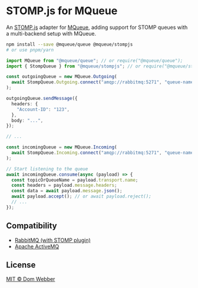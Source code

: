 # STOMP.js for MQueue

An [STOMP.js](https://github.com/stomp-js/stompjs) adapter for
[MQueue](https://github.com/domwebber/mqueue/blob/main/packages/queue/README.md),
adding support for STOMP queues with a multi-backend setup with MQueue.

```bash
npm install --save @mqueue/queue @mqueue/stompjs
# or use pnpm/yarn
```

```ts
import MQueue from "@mqueue/queue"; // or require("@mqueue/queue");
import { StompQueue } from "@mqueue/stompjs"; // or require("@mqueue/stompjs");

const outgoingQueue = new MQueue.Outgoing(
  await StompQueue.Outgoing.connect("amqp://rabbitmq:5271", "queue-name"),
);

outgoingQueue.sendMessage({
  headers: {
    "Account-ID": "123",
  },
  body: "...",
});

// ...

const incomingQueue = new MQueue.Incoming(
  await StompQueue.Incoming.connect("amqp://rabbitmq:5271", "queue-name"),
);

// Start listening to the queue
await incomingQueue.consume(async (payload) => {
  const topicOrQueueName = payload.transport.name;
  const headers = payload.message.headers;
  const data = await payload.message.json();
  await payload.accept(); // or await payload.reject();
  // ...
});
```

## Compatibility

- [RabbitMQ (with STOMP plugin)](https://rabbitmq.com)
- [Apache ActiveMQ](https://activemq.apache.org)

## License

[MIT © Dom Webber](./LICENSE)
